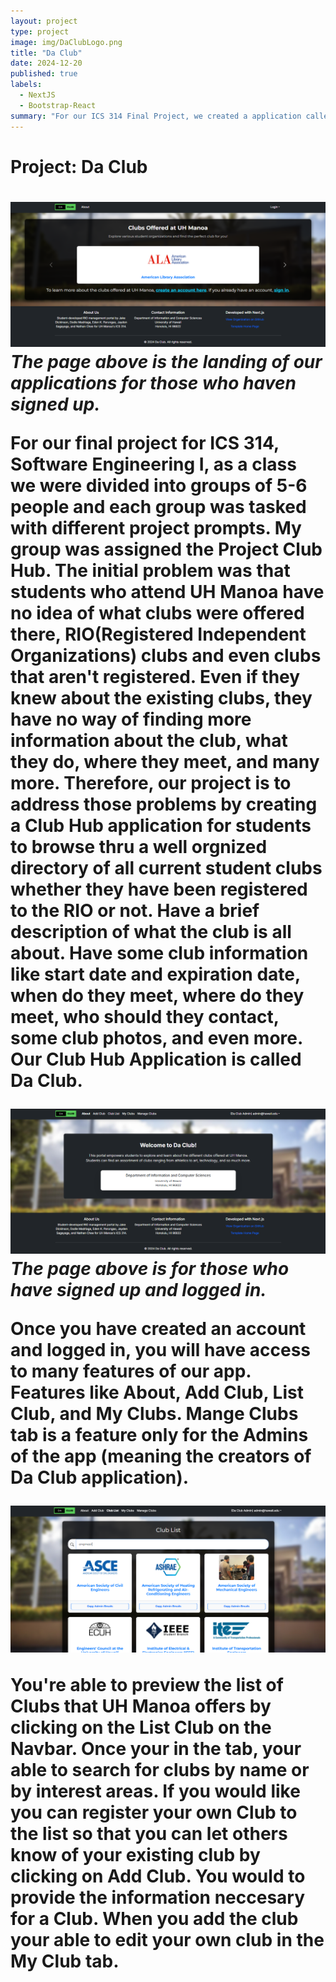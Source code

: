 ```yaml
---
layout: project
type: project
image: img/DaClubLogo.png
title: "Da Club"
date: 2024-12-20
published: true
labels:
  - NextJS
  - Bootstrap-React
summary: "For our ICS 314 Final Project, we created a application called Da Club"
---
```

<h1>Project: Da Club<h1>
<img src="../img/unauthlandingpage.png">
<i>The page above is the landing of our applications for those who haven signed up.</i>
<p>
  For our final project for ICS 314, Software Engineering I, as a class we were divided into groups of 5-6 people and each group was tasked with different project prompts. My group was assigned the Project Club Hub. The initial problem was that students who attend UH Manoa have no idea of what clubs were offered there, RIO(Registered Independent Organizations) clubs and even clubs that aren't registered. Even if they knew about the existing clubs, they have no way of finding more information about the club, what they do, where they meet, and many more. Therefore, our project is to address those problems by creating a Club Hub application for students to browse thru a well orgnized directory of all current student clubs whether they have been registered to the RIO or not. Have a brief description of what the club is all about. Have some club information like start date and expiration date, when do they meet, where do they meet, who should they contact, some club photos, and even more. Our Club Hub Application is called Da Club. 
</p>
<img src="../img/landingpage.png">
<i>The page above is for those who have signed up and logged in.</i>
<p>
  Once you have created an account and logged in, you will have access to many features of our app. Features like About, Add Club, List Club, and My Clubs.
  Mange Clubs tab is a feature only for the Admins of the app (meaning the creators of Da Club application).
</p>
<img src="../img/clublist.png">
<p>
  You're able to preview the list of Clubs that UH Manoa offers by clicking on the List Club on the Navbar. Once your in the tab, your able to search for clubs by name or by interest areas. If you would like you can register your own Club to the list so that you can let others know of your existing club by clicking on Add Club. You would to provide the information neccesary for a Club. When you add the club your able to edit your own club in the My Club tab.  
</p>
